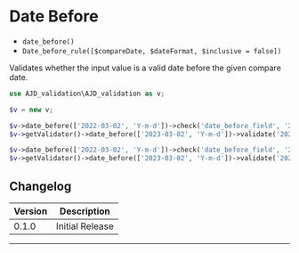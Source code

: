 # Date Before

- `date_before()`
- `Date_before_rule([$compareDate, $dateFormat, $inclusive = false])`

Validates whether the input value is a valid date before the given compare date.

```php
use AJD_validation\AJD_validation as v;

$v = new v;

$v->date_before(['2022-03-02', 'Y-m-d'])->check('date_before_field', '2022-03-03'); // will put error in error bag
$v->getValidator()->date_before(['2023-03-02', 'Y-m-d'])->validate('2023-03-03') // false

$v->date_before(['2022-03-02', 'Y-m-d'])->check('date_before_field', '2022-03-01'); // validation passes
$v->getValidator()->date_before(['2023-03-02', 'Y-m-d'])->validate('2023-03-02') // true

```

## Changelog

Version | Description
--------|-------------
  0.1.0 | Initial Release

***

